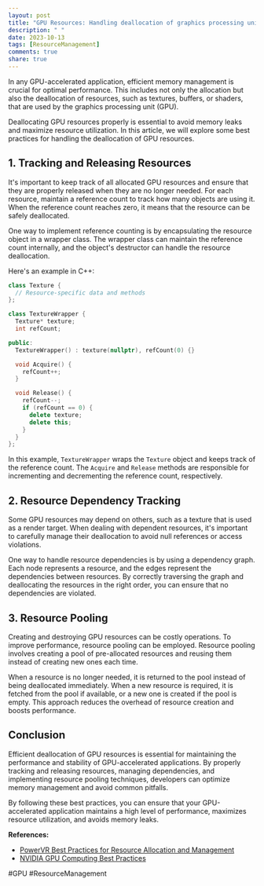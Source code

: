 ```yaml
---
layout: post
title: "GPU Resources: Handling deallocation of graphics processing unit resources"
description: " "
date: 2023-10-13
tags: [ResourceManagement]
comments: true
share: true
---
```


In any GPU-accelerated application, efficient memory management is crucial for optimal performance. This includes not only the allocation but also the deallocation of resources, such as textures, buffers, or shaders, that are used by the graphics processing unit (GPU).

Deallocating GPU resources properly is essential to avoid memory leaks and maximize resource utilization. In this article, we will explore some best practices for handling the deallocation of GPU resources.

## 1. Tracking and Releasing Resources

It's important to keep track of all allocated GPU resources and ensure that they are properly released when they are no longer needed. For each resource, maintain a reference count to track how many objects are using it. When the reference count reaches zero, it means that the resource can be safely deallocated.

One way to implement reference counting is by encapsulating the resource object in a wrapper class. The wrapper class can maintain the reference count internally, and the object's destructor can handle the resource deallocation.

Here's an example in C++:

```cpp
class Texture {
  // Resource-specific data and methods
};

class TextureWrapper {
  Texture* texture;
  int refCount;

public:
  TextureWrapper() : texture(nullptr), refCount(0) {}

  void Acquire() {
    refCount++;
  }

  void Release() {
    refCount--;
    if (refCount == 0) {
      delete texture;
      delete this;
    }
  }
};
```

In this example, `TextureWrapper` wraps the `Texture` object and keeps track of the reference count. The `Acquire` and `Release` methods are responsible for incrementing and decrementing the reference count, respectively.

## 2. Resource Dependency Tracking

Some GPU resources may depend on others, such as a texture that is used as a render target. When dealing with dependent resources, it's important to carefully manage their deallocation to avoid null references or access violations.

One way to handle resource dependencies is by using a dependency graph. Each node represents a resource, and the edges represent the dependencies between resources. By correctly traversing the graph and deallocating the resources in the right order, you can ensure that no dependencies are violated.

## 3. Resource Pooling

Creating and destroying GPU resources can be costly operations. To improve performance, resource pooling can be employed. Resource pooling involves creating a pool of pre-allocated resources and reusing them instead of creating new ones each time.

When a resource is no longer needed, it is returned to the pool instead of being deallocated immediately. When a new resource is required, it is fetched from the pool if available, or a new one is created if the pool is empty. This approach reduces the overhead of resource creation and boosts performance.

## Conclusion

Efficient deallocation of GPU resources is essential for maintaining the performance and stability of GPU-accelerated applications. By properly tracking and releasing resources, managing dependencies, and implementing resource pooling techniques, developers can optimize memory management and avoid common pitfalls.

By following these best practices, you can ensure that your GPU-accelerated application maintains a high level of performance, maximizes resource utilization, and avoids memory leaks.

**References:**
- [PowerVR Best Practices for Resource Allocation and Management](https://community.imgtec.com/developers/powervr/graphics-and-compute/best-practices-for-resource-allocation-and-management/)
- [NVIDIA GPU Computing Best Practices](https://docs.nvidia.com/cuda/cuda-c-best-practices-guide/index.html) 

#GPU #ResourceManagement